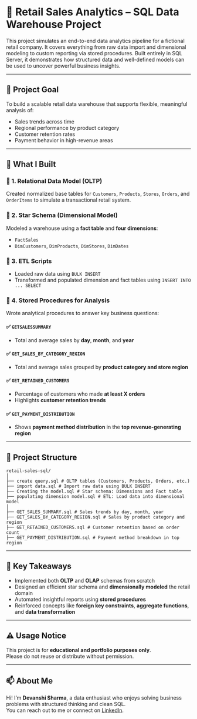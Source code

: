 # 🛒 Retail Sales Analytics – SQL Data Warehouse Project

This project simulates an end-to-end data analytics pipeline for a fictional retail company. It covers everything from raw data import and dimensional modeling to custom reporting via stored procedures. Built entirely in SQL Server, it demonstrates how structured data and well-defined models can be used to uncover powerful business insights.

---

## 🎯 Project Goal

To build a scalable retail data warehouse that supports flexible, meaningful analysis of:
- Sales trends across time
- Regional performance by product category
- Customer retention rates
- Payment behavior in high-revenue areas

---

## 🧱 What I Built

### 🔹 1. **Relational Data Model (OLTP)**
Created normalized base tables for `Customers`, `Products`, `Stores`, `Orders`, and `OrderItems` to simulate a transactional retail system.

### 🔹 2. **Star Schema (Dimensional Model)**
Modeled a warehouse using a **fact table** and **four dimensions**:
- `FactSales`
- `DimCustomers`, `DimProducts`, `DimStores`, `DimDates`

### 🔹 3. **ETL Scripts**
- Loaded raw data using `BULK INSERT`
- Transformed and populated dimension and fact tables using `INSERT INTO ... SELECT`

### 🔹 4. **Stored Procedures for Analysis**
Wrote analytical procedures to answer key business questions:

#### ✅ `GETSALESSUMMARY`
- Total and average sales by **day**, **month**, and **year**
  
#### ✅ `GET_SALES_BY_CATEGORY_REGION`
- Total and average sales grouped by **product category and store region**

#### ✅ `GET_RETAINED_CUSTOMERS`
- Percentage of customers who made **at least X orders**  
- Highlights **customer retention trends**

#### ✅ `GET_PAYMENT_DISTRIBUTION`
- Shows **payment method distribution** in the **top revenue-generating region**

---

## 📂 Project Structure
```
retail-sales-sql/
│
├── create query.sql # OLTP tables (Customers, Products, Orders, etc.)
├── import data.sql # Import raw data using BULK INSERT
├── Creating the model.sql # Star schema: Dimensions and Fact table
├── populating dimension model.sql # ETL: Load data into dimensional model
│
├── GET_SALES_SUMMARY.sql # Sales trends by day, month, year
├── GET_SALES_BY_CATEGORY_REGION.sql # Sales by product category and region
├── GET_RETAINED_CUSTOMERS.sql # Customer retention based on order count
├── GET_PAYMENT_DISTRIBUTION.sql # Payment method breakdown in top region
```

---

## 📌 Key Takeaways

- Implemented both **OLTP** and **OLAP** schemas from scratch
- Designed an efficient star schema and **dimensionally modeled** the retail domain
- Automated insightful reports using **stored procedures**
- Reinforced concepts like **foreign key constraints**, **aggregate functions**, and **data transformation**

---

## ⚠️ Usage Notice

This project is for **educational and portfolio purposes only**.  
Please do not reuse or distribute without permission.

---

## 📫 About Me

Hi! I’m **Devanshi Sharma**, a data enthusiast who enjoys solving business problems with structured thinking and clean SQL.  
You can reach out to me or connect on [LinkedIn](https://www.linkedin.com/in/sharmadevanshi2000).

